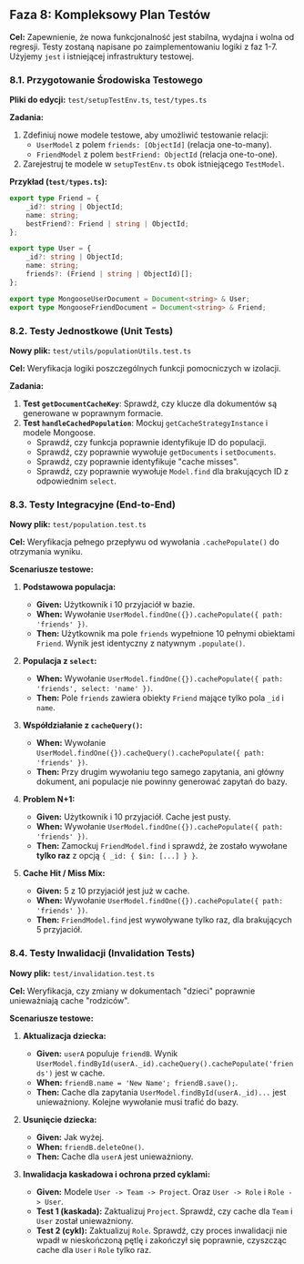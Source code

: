 
## Faza 8: Kompleksowy Plan Testów

**Cel:** Zapewnienie, że nowa funkcjonalność jest stabilna, wydajna i wolna od regresji. Testy zostaną napisane po zaimplementowaniu logiki z faz 1-7. Użyjemy `jest` i istniejącej infrastruktury testowej.

### 8.1. Przygotowanie Środowiska Testowego

**Pliki do edycji:** `test/setupTestEnv.ts`, `test/types.ts`

**Zadania:**

1.  Zdefiniuj nowe modele testowe, aby umożliwić testowanie relacji:
    *   `UserModel` z polem `friends: [ObjectId]` (relacja one-to-many).
    *   `FriendModel` z polem `bestFriend: ObjectId` (relacja one-to-one).
2.  Zarejestruj te modele w `setupTestEnv.ts` obok istniejącego `TestModel`.

**Przykład (`test/types.ts`):**

```typescript
export type Friend = {
    _id?: string | ObjectId;
    name: string;
    bestFriend?: Friend | string | ObjectId;
};

export type User = {
    _id?: string | ObjectId;
    name: string;
    friends?: (Friend | string | ObjectId)[];
};

export type MongooseUserDocument = Document<string> & User;
export type MongooseFriendDocument = Document<string> & Friend;
```

### 8.2. Testy Jednostkowe (Unit Tests)

**Nowy plik:** `test/utils/populationUtils.test.ts`

**Cel:** Weryfikacja logiki poszczególnych funkcji pomocniczych w izolacji.

**Zadania:**

1.  **Test `getDocumentCacheKey`**: Sprawdź, czy klucze dla dokumentów są generowane w poprawnym formacie.
2.  **Test `handleCachedPopulation`**: Mockuj `getCacheStrategyInstance` i modele Mongoose.
    *   Sprawdź, czy funkcja poprawnie identyfikuje ID do populacji.
    *   Sprawdź, czy poprawnie wywołuje `getDocuments` i `setDocuments`.
    *   Sprawdź, czy poprawnie identyfikuje "cache misses".
    *   Sprawdź, czy poprawnie wywołuje `Model.find` dla brakujących ID z odpowiednim `select`.

### 8.3. Testy Integracyjne (End-to-End)

**Nowy plik:** `test/population.test.ts`

**Cel:** Weryfikacja pełnego przepływu od wywołania `.cachePopulate()` do otrzymania wyniku.

**Scenariusze testowe:**

1.  **Podstawowa populacja:**
    *   **Given:** Użytkownik i 10 przyjaciół w bazie.
    *   **When:** Wywołanie `UserModel.findOne({}).cachePopulate({ path: 'friends' })`.
    *   **Then:** Użytkownik ma pole `friends` wypełnione 10 pełnymi obiektami `Friend`. Wynik jest identyczny z natywnym `.populate()`.

2.  **Populacja z `select`:**
    *   **When:** Wywołanie `UserModel.findOne({}).cachePopulate({ path: 'friends', select: 'name' })`.
    *   **Then:** Pole `friends` zawiera obiekty `Friend` mające tylko pola `_id` i `name`.

3.  **Współdziałanie z `cacheQuery()`:**
    *   **When:** Wywołanie `UserModel.findOne({}).cacheQuery().cachePopulate({ path: 'friends' })`.
    *   **Then:** Przy drugim wywołaniu tego samego zapytania, ani główny dokument, ani populacje nie powinny generować zapytań do bazy.

4.  **Problem N+1:**
    *   **Given:** Użytkownik i 10 przyjaciół. Cache jest pusty.
    *   **When:** Wywołanie `UserModel.findOne({}).cachePopulate({ path: 'friends' })`.
    *   **Then:** Zamockuj `FriendModel.find` i sprawdź, że zostało wywołane **tylko raz** z opcją `{ _id: { $in: [...] } }`.

5.  **Cache Hit / Miss Mix:**
    *   **Given:** 5 z 10 przyjaciół jest już w cache.
    *   **When:** Wywołanie `UserModel.findOne({}).cachePopulate({ path: 'friends' })`.
    *   **Then:** `FriendModel.find` jest wywoływane tylko raz, dla brakujących 5 przyjaciół.

### 8.4. Testy Inwalidacji (Invalidation Tests)

**Nowy plik:** `test/invalidation.test.ts`

**Cel:** Weryfikacja, czy zmiany w dokumentach "dzieci" poprawnie unieważniają cache "rodziców".

**Scenariusze testowe:**

1.  **Aktualizacja dziecka:**
    *   **Given:** `userA` populuje `friendB`. Wynik `UserModel.findById(userA._id).cacheQuery().cachePopulate('friends')` jest w cache.
    *   **When:** `friendB.name = 'New Name'; friendB.save();`.
    *   **Then:** Cache dla zapytania `UserModel.findById(userA._id)...` jest unieważniony. Kolejne wywołanie musi trafić do bazy.

2.  **Usunięcie dziecka:**
    *   **Given:** Jak wyżej.
    *   **When:** `friendB.deleteOne()`.
    *   **Then:** Cache dla `userA` jest unieważniony.

3.  **Inwalidacja kaskadowa i ochrona przed cyklami:**
    *   **Given:** Modele `User -> Team -> Project`. Oraz `User -> Role` i `Role -> User`.
    *   **Test 1 (kaskada):** Zaktualizuj `Project`. Sprawdź, czy cache dla `Team` i `User` został unieważniony.
    *   **Test 2 (cykl):** Zaktualizuj `Role`. Sprawdź, czy proces inwalidacji nie wpadł w nieskończoną pętlę i zakończył się poprawnie, czyszcząc cache dla `User` i `Role` tylko raz.

